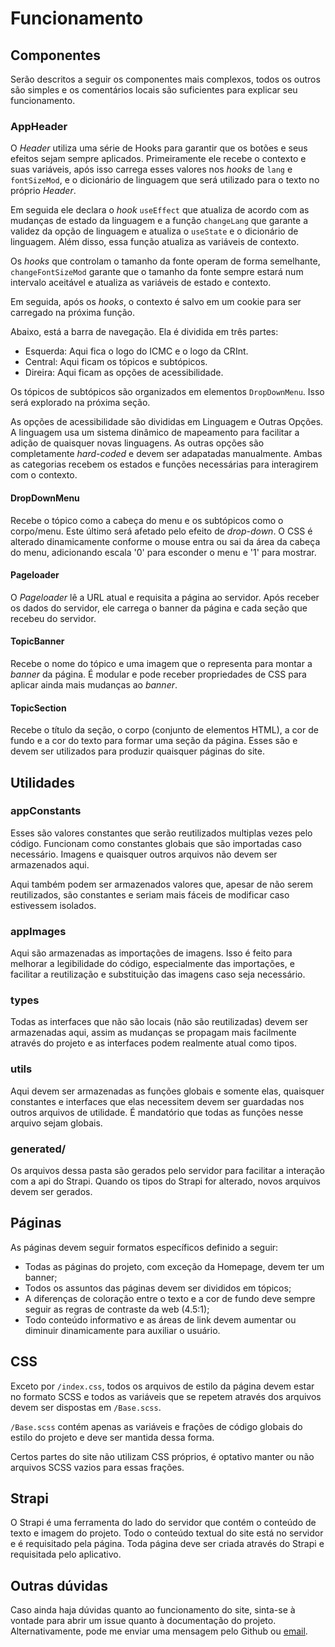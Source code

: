 # Funcionamento

## Componentes

Serão descritos a seguir os componentes mais complexos, todos os outros são simples e os comentários locais são suficientes para explicar seu funcionamento.

### AppHeader

O *Header* utiliza uma série de Hooks para garantir que os botões e seus efeitos sejam sempre aplicados. Primeiramente ele recebe o contexto e suas variáveis, após isso carrega esses valores nos *hooks* de `lang` e `fontSizeMod`, e o dicionário de linguagem que será utilizado para o texto no próprio *Header*.

Em seguida ele declara o *hook* `useEffect` que atualiza de acordo com as mudanças de estado da linguagem e a função `changeLang` que garante a validez da opção de linguagem e atualiza o `useState` e o dicionário de linguagem. Além disso, essa função atualiza as variáveis de contexto.

Os *hooks* que controlam o tamanho da fonte operam de forma semelhante, `changeFontSizeMod` garante que o tamanho da fonte sempre estará num intervalo aceitável e atualiza as variáveis de estado e contexto.

Em seguida, após os *hooks*, o contexto é salvo em um cookie para ser carregado na próxima função.

Abaixo, está a barra de navegação. Ela é dividida em três partes:

- Esquerda: Aqui fica o logo do ICMC e o logo da CRInt.
- Central: Aqui ficam os tópicos e subtópicos.
- Direira: Aqui ficam as opções de acessibilidade.

Os tópicos de subtópicos são organizados em elementos `DropDownMenu`. Isso será explorado na próxima seção.

As opções de acessibilidade são divididas em Linguagem e Outras Opções. A linguagem usa um sistema dinâmico de mapeamento para facilitar a adição de quaisquer novas linguagens. As outras opções são completamente *hard-coded* e devem ser adapatadas manualmente. Ambas as categorias recebem os estados e funções necessárias para interagirem com o contexto.

#### DropDownMenu

Recebe o tópico como a cabeça do menu e os subtópicos como o corpo/menu. Este último será afetado pelo efeito de *drop-down*. O CSS é alterado dinamicamente conforme o mouse entra ou sai da área da cabeça do menu, adicionando escala '0' para esconder o menu e '1' para mostrar.

#### Pageloader

O *Pageloader* lê a URL atual e requisita a página ao servidor. Após receber os dados do servidor, ele carrega o banner da página e cada seção que recebeu do servidor.

#### TopicBanner

Recebe o nome do tópico e uma imagem que o representa para montar a *banner* da página. É modular e pode receber propriedades de CSS para aplicar ainda mais mudanças ao *banner*.

#### TopicSection

Recebe o título da seção, o corpo (conjunto de elementos HTML), a cor de fundo e a cor do texto para formar uma seção da página. Esses são e devem ser utilizados para produzir quaisquer páginas do site.

## Utilidades

### appConstants

Esses são valores constantes que serão reutilizados multiplas vezes pelo código. Funcionam como constantes globais que são importadas caso necessário. Imagens e quaisquer outros arquivos não devem ser armazenados aqui.

Aqui também podem ser armazenados valores que, apesar de não serem reutilizados, são constantes e seriam mais fáceis de modificar caso estivessem isolados.

### appImages

Aqui são armazenadas as importações de imagens. Isso é feito para melhorar a legibilidade do código, especialmente das importações, e facilitar a reutilização e substituição das imagens caso seja necessário.

### types

Todas as interfaces que não são locais (não são reutilizadas) devem ser armazenadas aqui, assim as mudanças se propagam mais facilmente através do projeto e as interfaces podem realmente atual como tipos.

### utils

Aqui devem ser armazenadas as funções globais e somente elas, quaisquer constantes e interfaces que elas necessitem devem ser guardadas nos outros arquivos de utilidade. É mandatório que todas as funções nesse arquivo sejam globais.

### generated/

Os arquivos dessa pasta são gerados pelo servidor para facilitar a interação com a api do Strapi. Quando os tipos do Strapi for alterado, novos arquivos devem ser gerados.

## Páginas

As páginas devem seguir formatos específicos definido a seguir:

- Todas as páginas do projeto, com exceção da Homepage, devem ter um banner;
- Todos os assuntos das páginas devem ser divididos em tópicos;
- A diferenças de coloração entre o texto e a cor de fundo deve sempre seguir as regras de contraste da web (4.5:1);
- Todo conteúdo informativo e as áreas de link devem aumentar ou diminuir dinamicamente para auxiliar o usuário.

## CSS

Exceto por `/index.css`, todos os arquivos de estilo da página devem estar no formato SCSS e todos as variáveis que se repetem através dos arquivos devem ser dispostas em `/Base.scss`.

`/Base.scss` contém apenas as variáveis e frações de código globais do estilo do projeto e deve ser mantida dessa forma.

Certos partes do site não utilizam CSS próprios, é optativo manter ou não arquivos SCSS vazios para essas frações.

## Strapi

O Strapi é uma ferramenta do lado do servidor que contém o conteúdo de texto e imagem do projeto. Todo o conteúdo textual do site está no servidor e é requisitado pela página. Toda página deve ser criada através do Strapi e requisitada pelo aplicativo.

## Outras dúvidas

Caso ainda haja dúvidas quanto ao funcionamento do site, sinta-se à vontade para abrir um issue quanto à documentação do projeto. Alternativamente, pode me enviar uma mensagem pelo Github ou [email](mailto:pedro.hvn.2018@gmail.com).
